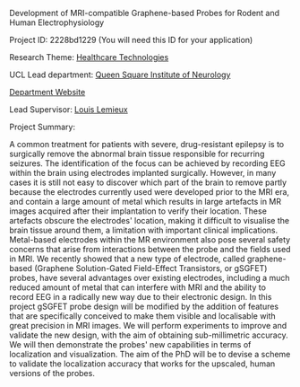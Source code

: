 Development of MRI-compatible Graphene-based Probes for Rodent and Human Electrophysiology

Project ID: 2228bd1229
(You will need this ID for your application)

Research Theme: [Healthcare Technologies](../themes/healthcare-technologies.md)

UCL Lead department: [Queen Square Institute of Neurology](../departments/queen-square-institute-of-neurology.md)

[Department Website](https://www.ucl.ac.uk/ion)

Lead Supervisor: [Louis Lemieux](https://iris.ucl.ac.uk/iris/browse/profile?upi=LLEMI59)

Project Summary:

A common treatment for patients with severe, drug-resistant epilepsy is to surgically remove the abnormal brain tissue responsible for recurring seizures. The identification of the focus can be achieved by recording EEG within the brain using electrodes implanted surgically. However, in many cases it is still not easy to discover which part of the brain to remove partly because the electrodes currently used were developed prior to the MRI era, and contain a large amount of metal which results in large artefacts in MR images acquired after their implantation to verify their location. These artefacts obscure the electrodes' location, making it difficult to visualise the brain tissue around them, a limitation with important clinical implications. Metal-based electrodes within the MR environment also pose several safety concerns that arise from interactions between the probe and the fields used in MRI. We recently showed that a new type of electrode, called graphene-based (Graphene Solution-Gated Field-Effect Transistors, or gSGFET) probes, have several advantages over existing electrodes, including a much reduced amount of metal that can interfere with MRI and the ability to record EEG in a radically new way due to their electronic design.
 In this project gSGFET probe design will be modified by the addition of features that are specifically conceived to make them visible and localisable with great precision in MRI images. We will perform experiments to improve and validate the new design, with the aim of obtaining sub-millimetric accuracy. We will then demonstrate the probes' new capabilities in terms of localization and visualization. The aim of the PhD will be to devise a scheme to validate the localization accuracy that works for the upscaled, human versions of the probes.